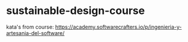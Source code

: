# sustainable-design-course

kata's from course: https://academy.softwarecrafters.io/p/ingenieria-y-artesania-del-software/
